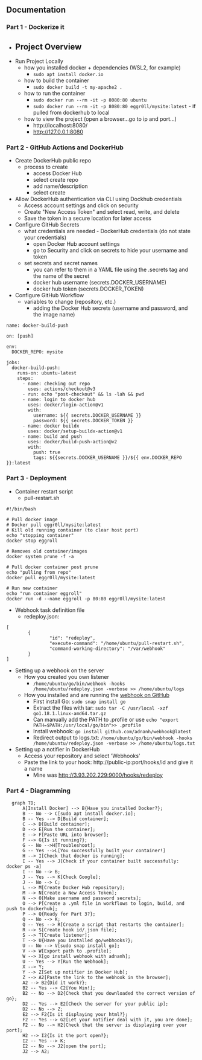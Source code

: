 
## Documentation

### Part 1 - Dockerize it

- Project Overview
  - 
- Run Project Locally
  - how you installed docker + dependencies (WSL2, for example)
    - ```sudo apt install docker.io```
  - how to build the container
    - ```sudo docker build -t my-apache2 .```
  - how to run the container
    - ```sudo docker run --rm -it -p 8080:80 ubuntu```
    - ```sudo docker run --rm -it -p 8080:80 eggr0ll/mysite:latest``` - if pulled from dockerhub to local
  - how to view the project (open a browser...go to ip and port...)
    - http://localhost:8080/
    - http://127.0.0.1:8080
  
### Part 2 - GitHub Actions and DockerHub  
  
- Create DockerHub public repo
  - process to create
    - access Docker Hub
    - select create repo
    - add name/description
    - select create
- Allow DockerHub authentication via CLI using Dockhub credentials
  - Access account settings and click on security
  - Create "New Access Token" and select read, write, and delete
  - Save the token in a secure location for later access
- Configure GitHub Secrets
  - what credentials are needed - DockerHub credentials (do not state your credentials)
    - open Docker Hub account settings 
    - go to Security and click on secrets to hide your username and token
  - set secrets and secret names
    - you can refer to them in a YAML file using the .secrets tag and the name of the secret
    - docker hub username (secrets.DOCKER_USERNAME)
    - docker hub token (secrets.DOCKER_TOKEN)
- Configure GitHub Workflow
  - variables to change (repository, etc.)
    - adding the Docker Hub secrets (username and password, and the image name)

```
name: docker-build-push

on: [push]

env:
  DOCKER_REPO: mysite

jobs:
  docker-build-push:
    runs-on: ubuntu-latest
    steps:
      - name: checking out repo
        uses: actions/checkout@v3
      - run: echo "post-checkout" && ls -lah && pwd
      - name: login to docker hub
        uses: docker/login-action@v1
        with:
          username: ${{ secrets.DOCKER_USERNAME }}
          password: ${{ secrets.DOCKER_TOKEN }}
      - name: docker buildx
        uses: docker/setup-buildx-action@v1
      - name: build and push
        uses: docker/build-push-action@v2
        with:
          push: true
          tags: ${{secrets.DOCKER_USERNAME }}/${{ env.DOCKER_REPO }}:latest
```
  
### Part 3 - Deployment

- Container restart script
  - pull-restart.sh
 ```
 #!/bin/bash

# Pull docker image
# Docker pull eggr0ll/mysite:latest
# Kill old running container (to clear host port)
echo "stopping container"
docker stop eggroll

# Removes old container/images
docker system prune -f -a

# Pull docker container post prune
echo "pulling from repo"
docker pull eggr0ll/mysite:latest

# Run new container
echo "run container eggroll"
docker run -d --name eggroll -p 80:80 eggr0ll/mysite:latest
```
- Webhook task definition file
  - redeploy.json:
```
[
        {
                "id": "redeploy",
                "execute-command": "/home/ubuntu/pull-restart.sh",
                "command-working-directory": "/var/webhook"
        }
]
```
- Setting up a webhook on the server
  - How you created you own listener
    - ```/home/ubuntu/go/bin/webhook -hooks /home/ubuntu/redeploy.json -verbose >> /home/ubuntu/logs```
  - How you installed and are running the [webhook on GitHub](https://github.com/adnanh/webhook)
    - First install Go: ```sudo snap install go```
    - Extract the files with tar: ```sudo tar -C /usr/local -xzf go1.18.1.linux-amd64.tar.gz```
    - Can manually add the PATH to .profile or use ```echo "export PATH=$PATH:/usr/local/go/bin">> .profile```
    - Install webhook: ```go install github.com/adnanh/webhook@latest```
    - Redirect output to logs.txt: ```/home/ubuntu/go/bin/webhook -hooks /home/ubuntu/redeploy.json -verbose >> /home/ubuntu/logs.txt```
- Setting up a notifier in DockerHub
  - Access your repository and select 'Webhooks'
  - Paste the link to your hook: http://public-ip:port/hooks/id and give it a name
    - Mine was http://3.93.202.229:9000/hooks/redeploy

### Part 4 - Diagramming
```mermaid
  graph TD;
      A[Install Docker] --> B{Have you installed Docker?};
      B -- No --> C[sudo apt install docker.io];
      B -- Yes --> D[Build container];
      C --> D[Build container];
      D --> E[Run the container];
      E --> F[Paste URL into browser];
      F --> G{Is it running?};
      G -- No -->H[Troubleshoot];
      G -- Yes -->L[You successfully built your container!]
      H --> I[Check that docker is running];
      I -- Yes --> J[Check if your container built successfully: docker ps -a]
      I -- No --> B;
      J -- Yes --> K[Check Google];
      J -- No --> C;
      L --> M[Create Docker Hub repository];
      M --> N[Create a New Access Token];
      N --> O[Make username and password secrets];
      O --> P[Create a .yml file in workflows to login, build, and push to dockerhub];
      P --> Q{Ready for Part 3?};
      Q -- No --> K;
      Q -- Yes --> R[Create a script that restarts the container];
      R --> S[Create hook id/.json file];
      S --> T[Create listener];
      T --> U{Have you installed go/webhooks?};
      U -- No --> V[sudo snap install go];
      V --> W[Export path to .profile];
      W --> X[go install webhook with adnanh];
      U -- Yes --> Y[Run the Webhook];
      X --> Y;
      Y --> Z[Set up notifier in Docker Hub];
      Z --> A2[Paste the link to the webhook in the browser];
      A2 --> B2{Did it work?};
      B2 -- Yes --> C2[You Win!];
      B2 -- No --> D2{Check that you downloaded the correct version of go};
      D2 -- Yes --> E2[Check the server for your public ip];
      D2 -- No --> Z;
      E2 --> F2{Is it displaying your html?};
      F2 -- Yes --> G2[Let your notifier deal with it, you are done];
      F2 -- No --> H2[Check that the server is displaying over your port];
      H2 --> I2{Is it the port open?};
      I2 -- Yes --> K;
      I2 -- No --> J2[open the port];
      J2 --> A2;
```
